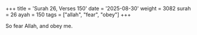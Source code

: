 +++
title = 'Surah 26, Verses 150'
date = '2025-08-30'
weight = 3082
surah = 26
ayah = 150
tags = ["allah", "fear", "obey"]
+++

So fear Allah, and obey me.